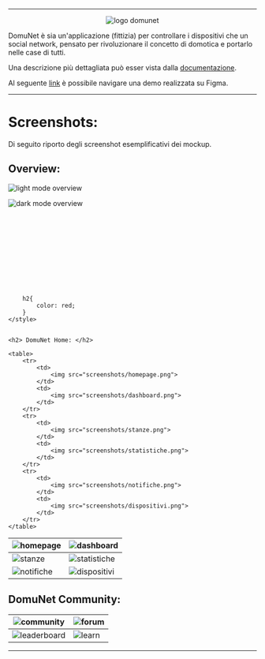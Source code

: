 
---


<p align="center">
    <picture>
        <source media="(prefers-color-scheme: dark)" srcset="https://github.com/JoJoJoJonny/figma-mockup-university-project/blob/main/img/logo%20DomuNet%20bianco%20senza%20sfondo.png" />
        <source media="(prefers-color-scheme: light)" srcset="https://github.com/JoJoJoJonny/figma-mockup-university-project/blob/main/img/logo%20DomuNet%20nero%20senza%20sfondo.png" />
        <img alt="logo domunet" src="img/solo logo senza sfondo.png">
    </picture>
</p>

DomuNet è sia un'applicazione (fittizia) per controllare i dispositivi che un social network, pensato per rivoluzionare il concetto di domotica e portarlo nelle case di tutti.

Una descrizione più dettagliata può esser vista dalla [documentazione](Documentazione%20DomuNet.pdf).

Al seguente [link](https://www.figma.com/proto/ldc2GuWpKz8XZmTlJyJN4l/Scrollable?node-id=0-1&t=I9wbSZtho2EysW42-1) è possibile navigare una demo realizzata su Figma.

---

# Screenshots:
Di seguito riporto degli screenshot esemplificativi dei mockup.

## Overview:

![light mode overview](screenshots/light-mode-overview.png)

![dark mode overview](screenshots/dark-mode-overview.png)

<svg xmlns="http://www.w3.org/2000/svg">
    <style>
        table{
            border: none;
        }

        h2{
            color: red;
        }
    </style>


    <h2> DomuNet Home: </h2>

    <table>
        <tr>
            <td>
                <img src="screenshots/homepage.png">
            </td>
            <td>
                <img src="screenshots/dashboard.png">
            </td>
        </tr>
        <tr>
            <td>
                <img src="screenshots/stanze.png">
            </td>
            <td>
                <img src="screenshots/statistiche.png">
            </td>
        </tr>
        <tr>
            <td>
                <img src="screenshots/notifiche.png">
            </td>
            <td>
                <img src="screenshots/dispositivi.png">
            </td>
        </tr>
    </table>

</svg>


|![homepage](screenshots/homepage.png)|![dashboard](screenshots/dashboard.png)|
|-----|-----|
|![stanze](screenshots/stanze.png)|![statistiche](screenshots/statistiche.png)|
|![notifiche](screenshots/notifiche.png)|![dispositivi](screenshots/dispositivi.png)|

## DomuNet Community:
|![community](screenshots/community.png)|![forum](screenshots/forum.png)|
|-----|-----|
|![leaderboard](screenshots/leaderboard.png)|![learn](screenshots/learn.png)|

---